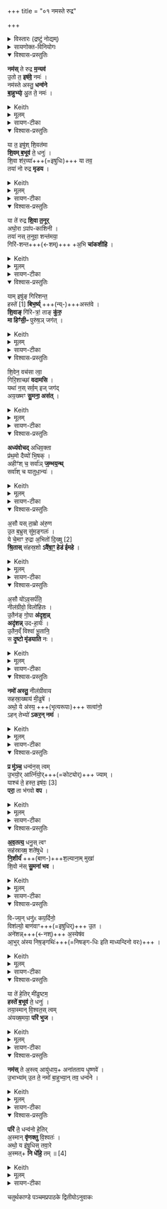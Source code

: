 +++
title = "०१ नमस्ते रुद्र"

+++

<details><summary>विस्तारः (द्रष्टुं नोद्यम्)</summary>

 - १-१५ अनुष्टुप्, ३ विषमपदा बृहती,
  ७ आस्तारपङ्क्तिः, ८ षट्पदा जगती । अग्निर्ऋषिः  

(रुद्राध्यायः)
</details>

<details><summary>सायणोक्त-विनियोगः</summary>

२११२ कल्पः—“शतरुद्रीयं जुहोति जतिलयवाग्वा वा गवीधुकयवाग्वा वा जर्तिलगवीधुकसक्तुभिर्वा कुशयवसर्पिषाऽजाक्षीरेण मृगीक्षीरेण वाऽर्कपर्णेनोदङ्तिष्ठ न्नुत्तरस्य पक्षस्य उत्तरामपस्यां स्रक्त्यां विकर्ण्यां स्वयमातृण्णायामनुपरिचारं (क्रामं) वा नमस्ते रुद्र मन्यव इत्येताननुवाकांस्त्रेधा विभज्यापि वा प्रथमादुपक्रम्य नमस्तक्षभ्य इति जानुदघ्ने धारयमाणो रथकारेभ्य इत्युपक्रम्य नमः स्वायुधायेति नाभिदघ्ने शेषेण प्रागवसानेभ्य आस्यदघ्ने हुत्वा सहस्राणि सहस्रश इति दशावदानानि हुत्वाऽन्वारोहाञ्जुहोति नमो रुद्रेभ्यो ये पृथिव्यामिति जानुदघ्ने धारयमाणे नमो रुद्रेभ्यो येऽन्तरिक्ष इति नाभिदघ्ने नमो रुद्रेभ्यो ये दिवीत्यास्यदघ्ने हुत्वैतानेव यजमानं वाचयित्वैतानेव विपरीतान्प्रत्यवरोहान्हुत्वा संचरे पशूनामर्कपर्णमुदस्यति यं द्विष्यात्तस्य संचर इति” इति।  
तत्र प्रथमानुवाके प्रथमामृचमाह— नमस्ते रुद्रेति।  
</details>


<details open><summary>विश्वास-प्रस्तुतिः</summary>

**नम॑स्** ते रुद्र **म॒न्यव॑**  
उ॒तो त॒ **इष॑वे॒** नमः॑ ।   
नम॑स्ते अस्तु॒ **धन्व॑ने**  
**बा॒हुभ्या्॑** अु॒त ते॒ नमः॑ ।   
</details>

<details><summary>Keith</summary>

Homage to thy wrath, O Rudra,  
To thine arrow homage also;  
Homage to thy bow,  
And homage to thine arms.
</details>


<details><summary>मूलम्</summary>

नम॑स्ते रुद्र म॒न्यव॑ उ॒तो त॒ इष॑वे॒ नमः॑ ।   
नम॑स्ते अस्तु॒ धन्व॑ने बा॒हुभ्या॑मु॒त ते॒ नमः॑ ।   
</details>

<details><summary>सायण-टीका</summary>

हे रुद्र ते त्वदीयो यो मन्युः कोपस्तस्मै नमोऽस्तु।  
स मन्युरस्मद्वैरिष्वेव प्रसरतु नत्वस्मासु।  
उत्तापि च ते तवेषवे नमः।  
त्वदीयाय बाणाय नमोऽस्तु।  
तथा ते धन्वने त्वदीयाय धनुषे नमोऽस्तु।  
उतापि च ते बाहुभ्यां त्वदीयाभ्यां धनुर्बाणोपेताभ्यां हस्ताभ्यां नमोऽस्तु।  
एतत्सर्वान्वौरिष्वेव प्रवर्ततां न तु मयीत्यभिप्रायः।  
</details>

<details open><summary>विश्वास-प्रस्तुतिः</summary>

या त॒ इषु॑श् शि॒वत॑मा  
**शि॒वम् ब॒भूव॑** ते॒ धनुः॑ ।   
शि॒वा श॑र॒व्या॑+++(=इषुधिः)+++ या तव॒  
तया॑ नो रुद्र **मृडय** ।  
</details>

<details><summary>Keith</summary>

With thy most kindly arrow,  
And kindly bow,  
With thy kindly missile,  
Be gentle to us, O Rudra.
</details>


<details><summary>मूलम्</summary>

या त॒ इषु॑श्शि॒वत॑मा शि॒वम्ब॒भूव॑ ते॒ धनुः॑ ।   
शि॒वा श॑र॒व्या॑ या तव॒ तया॑ नो रुद्र मृडय ।  
</details>

<details><summary>सायण-टीका</summary>

द्वितीयामृचमाह— या त इषुरिति।  
हे रुद्र ते त्वदीया येयमिषुः शिवतमा शान्ततमा बभूव तथा ते त्वदीयं यद्धनुः शिवं शान्तं बभूव, तथा या च तव **शरव्या** तवेषुधिस् तया शान्तयेष्वा तेन च शान्तेन धनुषा तया च शान्तया शरव्यया नो ऽस्मान्मृडय सुखय।  
भक्तेषु प्रवृत्त्यभावात्तेषां शान्तत्वम्।  
</details>

<details open><summary>विश्वास-प्रस्तुतिः</summary>

या ते॑ रुद्र **शि॒वा त॒नूर्**  
अघो॒रा ऽपा॑प-काशिनी ।   
तया॑ नस् त॒नुवा॒ शन्त॑मया॒  
गिरि॑-शन्त+++(←शम्)+++ +अ॒भि **चा॑कशीहि** ।   
</details>

<details><summary>Keith</summary>

That body of thine, O Rudra, which is kindly,  
Not dread, with auspicious look,  
With that body, most potent to heal,  
O haunter of the mountains, do thou look on us.
</details>


<details><summary>मूलम्</summary>

या ते॑ रुद्र शि॒वा त॒नूरघो॒रापा॑पकाशिनी ।   
तया॑ नस्त॒नुवा॒ शन्त॑मया॒ गिरि॑शन्ता॒भि चा॑कशीहि ।   
</details>

<details><summary>सायण-टीका</summary>

अथ तृतीयामृचमाह— या ते रुद्रेति।  
द्वे हि रुद्रस्य तनू।  
तथा चापरिष्टाद् आम्नायते "रुद्रो वा एष यदग्निस्तस्यैते तनुवौ घोराऽन्या शिवाऽन्या” इति।  
हिंसिका घोराऽनुग्राहिका शिवा।  
हे **रुद्र** ते तव या **तनूः** शिवाऽस्मास्व् अनुग्रह-कारिण्य्  
अत **एवाघोरा** हंसिका न भवति।  
अघोरत्वम् एव स्पष्टी क्रियते - **अपापकाशिनी** पाप हिंसारूपमनिष्टं  
काशयतीति पापकाशिनी, तादृशी न भवतीत्यपापकाशिनी।  
गिरौ कैलासे स्थित्वा नित्यं प्राणिभ्यो यः **शं** सुखं तनोति स गिरिशंतस्तस्य संबोधनं हे **गिरिशंत**।  
तथाविध हे रुद्र शंतमयाऽतिशयेन सुखकारिण्या तया तनुवा **ऽभिचाकशीहि** मामभिलक्ष्य प्रकाशं करु।  
एतादृशीं त्वदीयां तुनं प्रकाश्य मां सुखिनं कुर्वित्यर्थः।  
</details>

<details open><summary>विश्वास-प्रस्तुतिः</summary>

याम् इषु॑ङ् गिरिशन्त॒  
हस्ते॑ [1]  **बिभ॒र्ष्य्** +++(न्य्-)+++अस्त॑वे ।   
**शि॒वाङ्** गि॑रि-त्र॒! ताङ् **कु॑रु॒**  
**मा हिꣳ॑सी॒ᳶ** पुरु॑ष॒ञ् जग॑त् ।
</details>

<details><summary>Keith</summary>

The arrow which, O haunter of mountains,  
In thy hand [1] thou bearest to shoot,  
That make thou kindly, O guardian of mountains; Harm not the world of men.
</details>


<details><summary>मूलम्</summary>

यामिषु॑ङ्गिरिशन्त॒ हस्ते॑ [1]  बिभ॒र्ष्यस्त॑वे ।   
शि॒वाङ्गि॑रित्र॒ ताङ्कु॑रु॒ मा हिꣳ॑सी॒ᳶ पुरु॑ष॒ञ्जग॑त् ।
</details>

<details><summary>सायण-टीका</summary>

अथ चतुर्थीमृचमाह— यमिषुमिति।  
हे गिरिशंत यामिषुं बाणम् **अस्तवे** वैरिषु प्रक्षेप्तुं हस्ते विभार्षि।  
कैलासाख्यं गिरिं त्रायते पालयतीति गिरित्रस्तत्संबोधनं हे **गिरित्र**।  
तथाविध हे रुद्र तां हस्ते घृतामिषुं शिवामस्मासु शान्तां कुरु।  
पुरुषमस्मदीयं मनुष्यं जगन्मनुष्यव्यतिरिक्तमपि जङ्गमं गवादिकं मा हिंसीः।  
</details>

<details open><summary>विश्वास-प्रस्तुतिः</summary>

शि॒वेन॒ वच॑सा त्वा॒  
गिरि॒शाच्छा॑ **वदामसि** ।   
यथा॑ न॒स् सर्व॒म् इज् जग॑द्  
अय॒ख्ष्मꣳ **सु॒मना॒ अस॑त्** ।   
</details>

<details><summary>Keith</summary>

With kindly utterance thee  
We address, O liver on the mountains,  
That all our folk  
Be free from sickness and of good cheer.
</details>


<details><summary>मूलम्</summary>

शि॒वेन॒ वच॑सा त्वा॒ गिरि॒शाच्छा॑ वदामसि ।   
यथा॑ न॒स्सर्व॒मिज्जग॑दय॒ख्ष्मꣳ सु॒मना॒ अस॑त् ।   
</details>

<details><summary>सायण-टीका</summary>

अथ पञ्चमीमाह— शिवेन वचसेति।  
गिरौ कौलासे शेते तिष्टतीति गिरिशः।  
हे गिरिश त्वामच्छ प्राप्तुं शिवेन मङ्गलेन स्तुतिरूपेण वचसा वदामसि वयं प्रार्थयामहे यथा येन प्रकारेण नोऽस्मददीयं सर्वमिज्जगन्सर्वमपि मनुष्यपश्वादिकं जङ्गप्रजातमयक्ष्मं रोगरहितं सुमना असत्सौमनस्योपेतं भवति तथा कुरु।  
</details>

<details open><summary>विश्वास-प्रस्तुतिः</summary>

**अध्य॑वोचद्** अधिव॒क्ता  
प्र॑थ॒मो दैव्यो॑ भि॒षक् ।   
अहीꣳ॑श् च॒ सर्वा॑ञ् **ज॒म्भय॒न्थ्**  
सर्वा॑श् च यातुधा॒न्यः॑ ।   
</details>

<details><summary>Keith</summary>

The advocate hath spoken in advocacy,  
The first divine leech,  
Confounding all the serpents  
And all sorceries.
</details>



<details><summary>मूलम्</summary>

अध्य॑वोचदधिव॒क्ता प्र॑थ॒मो दैव्यो॑ भि॒षक् ।   
अहीꣳ॑श्च॒ सर्वा॑ञ्ज॒म्भय॒न्थ्सर्वा॑श्च यातुधा॒न्यः॑ ।   
</details>

<details><summary>सायण-टीका</summary>

अथ षष्ठीमाह– अध्यवोचदिति।  
यो रुद्रोऽविवक्ताध्धिकोऽयमित्येवं सर्वेषामग्रे मां प्रति वक्तुं क्षमस्तेनोक्ते सति मम सर्वाधिक्यं ततानीमेव सिध्यति।  
अतस्तादृशो रुद्रोऽध्यवोचन्मां सर्वाधिकं वदतु।  
कीदृशोऽघिवक्ता, प्रथमो देवानां मध्ये मुख्यो दैव्यः सर्वान्देवानर्हति स्वयं देवान्पालयितुं क्षम इत्यर्थः।  
भिषगेतस्य ध्यानमात्रेण सर्वरोगोपशमनादयं चिकित्सकः।  
किं कुर्वन्, अहींश्च सर्वान्सर्पब्याघ्रादन्सिर्वानपि सर्वाश्च यातुधान्यः सर्वा अपि राक्षसजातीर्जम्भयंन्विनाशयन्।   
</details>

<details open><summary>विश्वास-प्रस्तुतिः</summary>

अ॒सौ यस् ता॒म्रो अ॑रु॒ण  
उ॒त ब॒भ्रुस् सु॑म॒ङ्गलः॑ ।   
ये चे॒माꣳ रु॒द्रा अ॒भितो॑ दि॒ख्षु [2]   
**श्रि॒तास्** स॑हस्र॒शो **ऽवै॑षा॒ꣳ॒ हेड॑ ईमहे** ।   
</details>

<details><summary>Keith</summary>

The dusky, the ruddy,  
The brown, the auspicious,  
And the Rudras which in thousands  
Lie around this (earth) in the quarters [2],  
Their wrath do we deprecate.
</details>


<details><summary>मूलम्</summary>

अ॒सौ यस्ता॒म्रो अ॑रु॒ण उ॒त ब॒भ्रुस्सु॑म॒ङ्गलः॑ ।   
ये चे॒माꣳ रु॒द्रा अ॒भितो॑ दि॒ख्षु [2]  श्रि॒तास्स॑हस्र॒शोऽवै॑षा॒ꣳ॒ हेड॑ ईमहे ।   
</details>

<details><summary>सायण-टीका</summary>

अथ सप्तमीमाह— असौ यस्ताम्र इति।  
यो रुद्रोऽसौ मण्डलस्थादित्यरूपः।  
स च ताम्र उदयकालेऽत्यन्तरक्तोऽरुण उदयादूर्ध्वमषिद्रक्तः।  
उतापि च बभ्रुस्ततोऽप्यूर्ध्वं पिङ्गलः एवमन्येऽपि वर्णास्तत्तत्कालगता उन्नेयाः।  
सुमङ्गलो नानावर्णः संस्तदा तदाऽन्धकारादिनिवर्तकत्वादत्यन्तं मङ्गलः।  
ये चाऱ्ये रश्मिरूपा रुद्रा इमामभितोऽस्या भूमेः परितो दिक्षु श्रिताः प्राच्यादिदिक्ष्ववस्थिताः।  
ते च सह  २११४ स्त्रशोऽनेकसहस्रसंख्याका।  
एषामादित्यतद्रश्मिरूपाणां सर्वेषां रुद्राणां हेडः क्रोधसदृशं तीक्ष्णत्वमवेमहे भक्तिनमस्कारादिना निवारयामः।  
</details>

<details open><summary>विश्वास-प्रस्तुतिः</summary>

अ॒सौ यो॑ऽव॒सर्प॑ति॒  
नील॑ग्रीवो॒ विलो॑हितः ।   
उ॒तैन॑ङ् गो॒पा **अ॑दृश॒न्न्**  
**अदृ॑शन्न्** उद-हा॒र्यः॑ ।   
उ॒तैन॒व्ँ विश्वा॑ भू॒तानि॒  
स **दृ॒ष्टो मृ॑डयाति** नः ।
</details>

<details><summary>Keith</summary>

He who creepeth away,  
Blue-necked and ruddy,  
Him the cowherds have seen,  
Have seen the bearers of water  
And him all creatures;  
May be, seen, be gentle unto us.
</details>


<details><summary>मूलम्</summary>

अ॒सौ यो॑ऽव॒सर्प॑ति॒ नील॑ग्रीवो॒ विलो॑हितः ।   
उ॒तैन॑ङ्गो॒पा अ॑दृश॒न्नदृ॑शन्नुदहा॒र्यः॑ ।   
उ॒तैन॒व्ँविश्वा॑ भू॒तानि॒ स दृ॒ष्टो मृ॑डयाति नः ।
</details>

<details><summary>सायण-टीका</summary>

अथाष्टमीमाह— असौ योऽयेति।  
यो रुद्रो नीलग्रीवः कालकूटविषधारणेन नीलवर्णा ग्रीवा यस्यासौ नीलग्रीवः।  
स एव विलोहितो विशेषेण लोहितवर्णः सन्नसौ मण्डलवर्ती भूत्वाऽवसर्पत्युदयास्तमयौ संपादयितुं प्रवर्तते।  
तस्य च रुद्रस्य मण्डलवर्तिस्वरूपधारणे प्रयोजनमुच्यतेउतापि च गोपा वेदशास्त्रसंस्काररहिता गोपाला अप्येनं मण्डलवर्तिनमादित्यरूपिणं रुद्रमदृशन्पश्यति।  
उदहार्य उदकानां हारिण्यो योषितोऽप्येनसदृशन्पश्यन्ति।   

उतापि चैनमादित्यरूपिणं रुद्रं विश्वा भूतानि गोमहिष्यादयः सर्वेऽपि प्राणिनः पश्यन्ति।  
सर्वेषां दर्शनार्थमेव हि रुद्रस्याऽऽदित्यमूर्तिधारणम्।  
कैलासादिवर्ति रुद्रस्य रूपं तु वेदशास्त्राभिज्ञैरेव दृश्यते नान्यैः।  
तादृशो रुद्रो दृष्टः सन्नोऽस्मान्मृडयाति सुखिनः करोत्वित्यर्थः।  
</details>

<details open><summary>विश्वास-प्रस्तुतिः</summary>

**नमो॑ अस्तु॒** नील॑ग्रीवाय  
सहस्रा॒ख्षाय॑ मी॒ढुषे॑ ।   
अथो॒ ये अ॑स्य॒ +++(भृत्यरूपाः)+++ सत्वा॑नो॒  
ऽहन् तेभ्यो॑ **ऽकर॒न् नमः॑** ।   
</details>

<details><summary>Keith</summary>

Homage to the blue-necked,  
Thousand-eyed one, the bountiful  
And to those that are his warriors  
I have paid my homage.
</details>


<details><summary>मूलम्</summary>

नमो॑ अस्तु॒ नील॑ग्रीवाय सहस्रा॒ख्षाय॑ मी॒ढुषे॑ ।   
अथो॒ ये अ॑स्य॒ सत्वा॑नो॒ऽहन्तेभ्यो॑ऽकर॒न्नमः॑ ।   
</details>

<details><summary>सायण-टीका</summary>

अथ नवमीमाह— नमो अस्त्विति।  
यः पूर्वोक्तरीत्या नीलग्रीवः स एवेन्द्रमूर्तिधारणेन सहस्राक्षः।  
स पुनः पर्जन्य-मूर्ति-धारणेन **मीढूवान्** सेचको वृष्टिकर्तेत्यर्थः।  
तादृशाय रुद्राय नमोऽस्तु।  
अथो अपि च ये केचिदस्य रुद्रस्य **सत्त्वानो** भृत्यरूपाः प्राणिनस्तेभ्यः सर्वेभ्योऽहं नमोऽकरं नमस्करोति।  
</details>

<details open><summary>विश्वास-प्रस्तुतिः</summary>

**प्र मु॑ञ्च॒** धन्व॑न॒स् त्वम्  
उ॒भयो॒र् आर्त्नि॑यो॒र्+++(=कोट्योर्)+++ ज्याम् ।   
याश्च॑ ते॒ हस्त॒ इष॑वः॒ [3]   
**परा॒** ता भ॑गवो **वप** ।  
</details>

<details><summary>Keith</summary>

Unfasten from the two notches  
Of thy bow the bowstring,  
And cast thou down  
The arrows in thy hand [3].  
</details>


<details><summary>मूलम्</summary>

प्र मु॑ञ्च॒ धन्व॑न॒स्त्वमु॒भयो॒रार्त्नि॑यो॒र्ज्याम् ।   
याश्च॑ ते॒ हस्त॒ इष॑वः [3]  परा॒ ता भ॑गवो वप ।  
</details>

<details><summary>सायण-टीका</summary>

अथ दशमीमाह— प्र मुञ्चेति।  
हे **भगवो** भगवन् पूजावन् महद्-ऐश्वर्य-संपन्न रुद्र  
**त्वं धन्वनस्** त्वदीयस्य धनुष  
उभयोर् **आर्त्नियोः** कोट्योर् अवस्थितां ज्यां मौर्वीं प्रमुञ्चावरोपय।  
याश्व ते हस्त इषवो वर्तन्ते ता अपि परावप परित्यज।  
</details>

<details open><summary>विश्वास-प्रस्तुतिः</summary>

**अ॒व॒तत्य॒** धनु॒स् त्वꣳ  
सह॑स्राख्ष॒ शते॑षुधे ।   
**नि॒शीर्य॑** +++(बाण-)+++श॒ल्याना॒म् मुखा॑  
शि॒वो न॑स् **सु॒मना॑ भव** ।   
</details>

<details><summary>Keith</summary>

Unstringing thy bow,  
Do thou of a thousand eyes and a hundred quivers,  
Destroying the points of thine arrows,  
Be gentle and kindly to us.
</details>


<details><summary>मूलम्</summary>

अ॒व॒तत्य॒ धनु॒स्त्वꣳ सह॑स्राख्ष॒ शते॑षुधे ।   
नि॒शीर्य॑ श॒ल्याना॒म्मुखा॑ शि॒वो न॑स्सु॒मना॑ भव ।   
</details>

<details><summary>सायण-टीका</summary>

अथैकादशीमाह— अवतत्येति।  
इन्द्ररूपेण सहस्रसंख्याकान्यक्षीणि यस्यासौ सहश्राक्षः।  
शतसंख्याका इषुधयो बाणस्थापनकोशा यस्यासौ शतेषुधिः।  
तादृश हे रुद्र धनुरवतत्यावरोषितज्याकं कृत्वा शल्यानां मुखा मुकानिषुगतलोहानामग्राणि नि शीर्येषुधिषु न्यग्भावेन शीर्णानि कृत्वा नोऽस्मान्प्रति सुमना अनुग्रहयुक्तः सञ्शिवः शान्तो भव।  
</details>

<details open><summary>विश्वास-प्रस्तुतिः</summary>

वि-ज्य॒न् धनु॑ᳵ कप॒र्दिनो॒  
विश॑ल्यो॒ बाण॑वाꣳ+++(=इषुधिर्)+++ उ॒त ।   
अने॑शन्न्+++(←नश्)+++ अ॒स्येष॑व  
आ॒भुर् अ॑स्य निष॒ङ्गथिः॑+++(=निषङ्ग-धिः इति माध्यन्दिनो वरः)+++ ।   
</details>

<details><summary>Keith</summary>

Unstrung is the bow of him of the braided hair  
And arrowless his quiver;  
His arrows have departed,  
Empty is his quiver.
</details>


<details><summary>मूलम्</summary>

विज्य॒न्धनु॑ᳵ कप॒र्दिनो॒ विश॑ल्यो॒ बाण॑वाꣳ उ॒त ।   
अने॑शन्न॒स्येष॑व आ॒भुर॑स्य निष॒ङ्गथिः॑ ।   
</details>

<details><summary>सायण-टीका</summary>

अथ द्वादशीमाह— विज्यं धनुरिति।  
कपर्दो जटाजूटः सोऽस्यास्तीति **कपर्दी** रुद्रस्तस्य **धनुर् विज्यं** विगतज्याकमस्तु।  
उतापि च बाणा अस्मिंस्तिष्ठन्तीति **बाणवान्** इषुधिः।  
स च **विशल्यो** ऽस्तु।  
इषुगतानां शल्यानां तदुदरे गोपितत्वेन बहिर् आविर्भूत-शल्य-रहितोऽस्तु।  
अस्य रुद्रस्येषवो बाणा इषुधौ प्रक्षिप्ता  
**अनैशन्** वेद्धुम् असमर्था भवन्तु  
अस्य रुद्रस्य।  
**निषङ्गथिर्** बाणाधार **आभुर्** अस्त्व् अषित् प्रभुरस्तु।  
कुड्यनिखातशङ्कावासाञ्जितत्वेन वाणान्धारयितुमेव प्रभवतु।  
न तु बाणाकर्षण-योग्य इत्यर्थः।  
अथवा **निषङ्गथिः** खड्गाकर्षण-समर्थः।   
</details>

<details open><summary>विश्वास-प्रस्तुतिः</summary>

या ते॑ हे॒तिर् मी॑ढुष्टम॒  
**हस्ते॑ ब॒भूव॑** ते॒ धनुः॑ ।   
तया॒स्मान् वि॒श्वत॒स् त्वम्  
अ॑यख्ष॒मया॒ **परि॑ भुज** ।   
</details>

<details><summary>Keith</summary>

O most bountiful one, the missile  
That is in thy hand, thy bow,  
With it on all sides do thou guard us,  
Free from sickness.
</details>


<details><summary>मूलम्</summary>

या ते॑ हे॒तिर्मी॑ढुष्टम॒ हस्ते॑ ब॒भूव॑ ते॒ धनुः॑ ।   
तया॒स्मान्वि॒श्वत॒स्त्वम॑यख्ष॒मया॒ परि॑ ब्भुज ।   
</details>

<details><summary>सायण-टीका</summary>

अश्च त्रयोदशीमाह— या ते हेतिरिति।  
हे मीढुष्टमातिशयेन कामभिवर्पक या ते हेतिस्तव संबन्धि खड्गादिरूपं यदायुधं, यदपि ते तव हस्ते धनुर्वभूव, अयक्ष्मयाऽनुपद्रवकारिण्या तया हेत्या तथाविधेन धनुषा च त्वमस्मीन्विश्वतः **परिभुज** सर्वतः परिपालय।  
</details>

<details open><summary>विश्वास-प्रस्तुतिः</summary>

**नम॑स्** ते अ॒स्त्व् आयु॑धाय॒+ अना॑तताय धृ॒ष्णवे॑ ।   
उ॒भाभ्या॑म् उ॒त ते॒ नमो॑ बा॒हुभ्या॒न् तव॒ धन्व॑ने ।   
</details>

<details><summary>Keith</summary>

Homage to thy weapon,  
Unstrung, dread;  
And homage to thy two hands,  
To thy bow.
</details>


<details><summary>मूलम्</summary>

नम॑स्ते अ॒स्त्वायु॑धा॒याना॑तताय धृ॒ष्णवे॑ ।   
उ॒भाभ्या॑मु॒त ते॒ नमो॑ बा॒हुभ्या॒न्तव॒ धन्व॑ने ।   
</details>

<details><summary>सायण-टीका</summary>

अथ चतुर्दशीमाह— नमस्ते अस्त्विति।  
हे रुद्र ते त्वदीयायाऽऽयुधाय वाणरूपाय नमोऽस्तु।  
कीदृशायाऽऽयुधाय, अनातताय धनुषि संधानाभावादमसारिताय, धृष्णवे स्वरूपेण प्रहतुं प्रगल्भाय।  
किंच ते त्वदीयाभ्यामुभाभ्यां बाहुभ्यां नमोऽस्तु।  
तथा तव त्वदीयाय धन्वने नमोऽस्तु।  
</details>

<details open><summary>विश्वास-प्रस्तुतिः</summary>

**परि॑** ते॒ धन्व॑नो हे॒तिर्  
अ॒स्मान् **वृ॑णक्तु** वि॒श्वतः॑ ।   
अथो॒ य इ॑षु॒धिस् तवा॒रे  
अ॒स्मत्+ **नि धे॑हि॒** तम् ॥ [4]  
</details>

<details><summary>Keith</summary>

May the missile from thy bow  
Avoid us on every side,  
And do thou lay far from us  
This quiver that is thine.
</details>


<details><summary>मूलम्</summary>

परि॑ ते॒ धन्व॑नो हे॒तिर॒स्मान्वृ॑णक्तु वि॒श्वतः॑ ।   
अथो॒ य इ॑षु॒धिस्तवा॒रे अ॒स्मन्नि धे॑हि॒ तम् ॥ [4]  
</details>

<details><summary>सायण-टीका</summary>

अथ पञ्चदशीमाह— परि ते धन्वन इति।  
हे रुद्र ते त्वदीयस्य धन्वनो हेतिर्बाणशल्यरूपाऽस्मान्विश्वतः सर्वतः परिवृणक्तु वर्जितान्करोतु, मा बाधतामित्यर्थः।  
अथो अपि च यस्तवेषुधिस्तमस्मदारेऽस्मत्तो दुरे निधेहि स्थापय॥

इति श्रीमत्सायणाचार्यविरचिते माधवीये वेदार्थप्रकाशे कृष्णयजुर्वेदीयतैत्तिरीयसंहिताभाष्ये चतुर्थकाण्डे चतुर्थप्रपाठके  प्रथमोऽनुवाकः ॥
   १॥
</details>

चतुर्थकाण्डे पञ्चमप्रपाठके द्वितीयोऽनुवाकः

